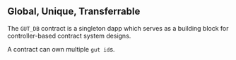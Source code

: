 Global, Unique, Transferrable
---

The `GUT_DB` contract is a singleton dapp which serves as a building block for controller-based contract system designs.

A contract can own multiple `gut id`s.
